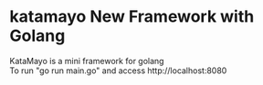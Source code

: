# katamayo New Framework with Golang

KataMayo is a mini framework for golang<br>
To run "go run main.go" and access http://localhost:8080
